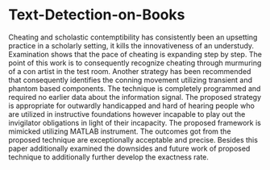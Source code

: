 # Text-Detection-on-Books
Cheating and scholastic contemptibility has consistently been an upsetting practice in a scholarly setting, it kills the innovativeness of an understudy. Examination shows that the pace of cheating is expanding step by step. The point of this work is to consequently recognize cheating through murmuring of a con artist in the test room. Another strategy has been recommended that consequently identifies the conning movement utilizing transient and phantom based components. The technique is completely programmed and required no earlier data about the information signal. The proposed strategy is appropriate for outwardly handicapped and hard of hearing people who are utilized in instructive foundations however incapable to play out the invigilator obligations in light of their incapacity. The proposed framework is mimicked utilizing MATLAB instrument. The outcomes got from the proposed technique are exceptionally acceptable and precise. Besides this paper additionally examined the downsides and future work of proposed technique to additionally further develop the exactness rate.
